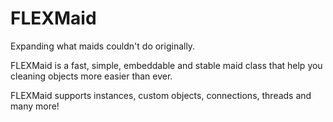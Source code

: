 # FLEXMaid
Expanding what maids couldn't do originally. 

FLEXMaid is a fast, simple, embeddable and stable maid class that help you cleaning objects more easier than ever.

FLEXMaid supports instances, custom objects, connections, threads and many more!
